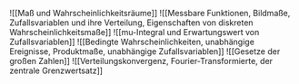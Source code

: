 ![[Maß und Wahrscheinlichkeitsräume]]
![[Messbare Funktionen, Bildmaße, Zufallsvariablen und ihre Verteilung, Eigenschaften von diskreten Wahrscheinlichkeitsmaße]]
![[mu-Integral und Erwartungswert von Zufallsvariablen]]
![[Bedingte Wahrscheinlichkeiten, unabhängige Ereignisse, Produktmaße, unabhängige Zufallsvariablen]]
![[Gesetze der großen Zahlen]]
![[Verteilungskonvergenz, Fourier-Transformierte, der zentrale Grenzwertsatz]]